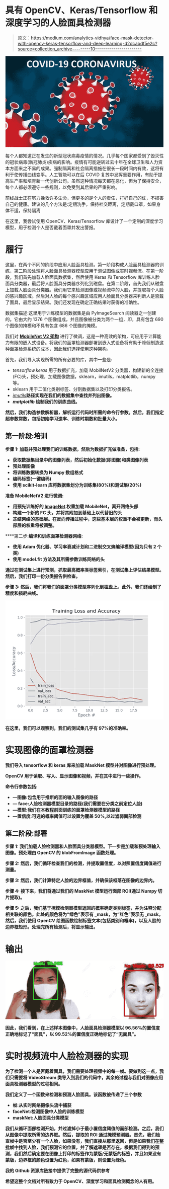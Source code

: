 # 具有 OpenCV、Keras/Tensorflow 和深度学习的人脸面具检测器

> 原文：<https://medium.com/analytics-vidhya/face-mask-detector-with-opencv-keras-tensorflow-and-deep-learning-d2dcabdf5e2c?source=collection_archive---------10----------------------->

![](img/d40eefe9fb1cb818d9bb22790050720a.png)

每个人都知道正在发生的新型冠状病毒疫情的情况。几乎每个国家都受到了毁灭性的冠状病毒(新冠肺炎)疾病的影响。疫情有可能逆转过去十年在全球卫生和人力资本方面来之不易的成果。强制隔离和社会隔离措施在很长一段时间内有效，这将有利于使传播曲线变平。人工智能可以在后 COVID 复苏中发挥重要作用，有助于提高生产率和培育新一代创新公司。虽然这种情况每天都在恶化，但为了保持安全，每个人都必须遵守一些规则，以免受到其后果的严重影响。

前线战士正在努力挽救许多生命，但更多的是个人的责任，打好自己的仗，不损害自己的健康。建议的几个方法是:定期洗手，保持社交距离，定期戴口罩，如果身体不适，保持隔离

在这里，我尝试使用 OpenCV、Keras/Tensorflow 库设计了一个定制的深度学习模型，用于检测个人是否戴着面罩并发出警报。

# 履行

这里，在两个不同的阶段中应用人脸面具检测。第一阶段构成人脸面具检测器的训练，第二阶段处理将人脸面具检测器模型应用于测试图像或实时视频流。在第一阶段，我们首先加载人脸面具数据集，然后使用 Keras 和 Tensorflow 库训练人脸面具分类器，最后将人脸面具分类器序列化到磁盘。在第二阶段，首先我们从磁盘上加载人脸面具分类器。我们用它来检测图像或视频流中的人脸，并提取每个人脸的感兴趣区域。然后对人脸的每个感兴趣区域应用人脸面具分类器来判断人是否戴了面具，最后显示结果。我们还发现在确定正确结果时获得的准确性。

数据集描述:这里用于训练模型的数据集是由 PyImageSearch 阅读器之一创建的。它由大约 1376 个图像组成，并且图像被分类为两个一组，即，具有包含 690 个图像的掩模和不具有包含 686 个图像的掩模。

我们对 [**MobileNet V2 架构**](https://arxiv.org/abs/1801.04381) 进行了微调，这是一种高效的架构，可应用于计算能力有限的嵌入式设备。将我们的面罩检测器部署到嵌入式设备将有助于降低制造这种面罩检测系统的成本，因此我们选择使用这种架构。

首先，我们导入实现所需的所有必要的库，其中一些是:

*   *tensorflow.keras* 用于数据扩充，加载 MobilNetV2 分类器，构建新的全连接(FC)头，预处理，加载图像数据，sklearn，imutils，matplotlib，numpy 等。
*   sklearn 用于二值化类别标签、分割数据集以及打印分类报告。
*   [*imutils*](https://github.com/jrosebr1/imutils/)**路径实现在我们的数据集中查找并列出图像。**
*   ***matplotlib* 绘制我们的训练曲线。**

**然后，我们构造参数解析器，解析运行代码时所需的命令行参数。然后，我们指定超参数常数，包括初始学习速率、训练时期数和批量大小。**

## ****第一阶段:培训****

****步骤 1:** 加载并预处理我们的训练数据，然后为数据扩充做准备，包括:**

*   **获取数据集目录中的图像列表，然后初始化数据(即图像)和类图像列表**
*   **预处理图像**
*   **将训练数据转换为 Numpy 数组格式**
*   **编码标签(一键编码)**
*   **使用 scikit-learn 库将数据集划分为训练集(80%)和测试集(20%)**

**准备 **MobileNetV2** 进行微调:**

*   **用预先训练好的 [**ImageNet**](http://www.image-net.org/) 权重加载 MobileNet，离开网络头部**
*   **构建一个新的 FC 头，并将其附加到基础上以代替旧的头**
*   **冻结网络的基础层。在反向传播过程中，这些基本层的权重不会被更新，而头部层的权重将被调整。**

****第二步:**编译和训练面罩检测器网络:**

*   **使用 Adam 优化器、学习率衰减计划和二进制交叉熵编译模型(因为只有 2 个类)**
*   **使用 model.fit 方法及其所需参数训练网络的头**

**通过在测试集上进行预测，抓取最高概率类标签索引，在测试集上评估结果模型。然后，我们打印一份分类报告供检查。**

****步骤 3:** 然后，我们将我们的面罩分类模型序列化到磁盘上。此外，我们还绘制了精度和损耗曲线。**

**![](img/285b702caa1e92834f831868ed6d9696.png)**

**在这里，我们可以观察到，我们的测试集几乎有 97%的准确率。**

# **实现图像的面罩检测器**

**我们导入 tensorflow 和 keras 库来加载 MaskNet 模型并对图像进行预处理。**

**OpenCV 用于读取、写入、显示图像和视频，并在其中进行一些操作。**

**命令行参数包括:**

*   **—图像:包含用于推断的面的输入图像的路径**
*   **— face:人脸检测器模型目录的路径(我们需要在分类之前定位人脸)**
*   **—模型:我们在本教程前面训练的面罩检测器模型的路径**
*   **—置信度:可选的概率阈值可以设置为覆盖 50%,以过滤弱面部检测**

## ****第二阶段:部署****

****步骤 1:** 我们加载人脸检测器和人脸面具分类器模型。下一步是加载和预处理输入图像。预处理由 **OpenCV 的 blobFromImage 函数处理。****

****步骤 2:** 然后，我们循环检查我们的检测，并提取置信度，以对照置信度阈值进行测量。**

****步骤 3:** 然后，我们计算特定人脸的边界框值，并确保该框落在图像的边界内。**

****步骤 4:** 接下来，我们将通过我们的 MaskNet 模型运行面部 ROI(通过 Numpy 切片提取)。**

****步骤 5:** 之后，我们基于掩模检测器模型返回的概率确定类别标签，并为注释分配相关联的颜色。此处的颜色将为“绿色”表示有 _mask，为“红色”表示无 _mask。然后，我们使用 OpenCV 绘图函数绘制标签文本(包括类别和概率)，以及人脸的边界框矩形。处理完所有检测后，将显示输出。**

# **输出**

**![](img/85813a71fba1d199e8e262a01c916e67.png)**

**因此，我们看到，在上述样本图像中，人脸面具检测器模型以 96.56%的置信度正确地标记了“面具”，以 99.52%的置信度正确地标记了“无面具”。**

# **实时视频流中人脸检测器的实现**

**为了检测一个人是否戴着面具，我们需要处理视频中的每一帧。要做到这一点，我们只需要将 VideoStream 类导入到我们的代码中，其余的过程与我们对图像应用面具检测器模型的过程相同。**

**我们定义了一个函数来检测和预测人脸面具。该函数被传递了三个参数**

*   **帧:从实时网络摄像头流中捕获**
*   **faceNet:检测图像中人脸的训练模型**
*   **maskNet:人脸面具分类模型**

**我们从循环面部检测开始，并过滤掉小于最小置信度阈值的面部检测。之后，我们从图像中提取所需的边界框。然后，提取的 ROI 通过掩模预测器。首先，我们检查帧中是否至少有一个人脸，如果没有，我们直接从那里返回，但是如果我们在整批帧中找到人脸，我们预测它的位置，并了解遮罩是否存在。根据我们得到的预测，我们然后确定要在图像上打印的标签作为蒙版/无蒙版的标签，并且如果没有蒙版，边界框的颜色设置为红色，如果有蒙版，则设置为绿色。**

**我的 Github 资源库链接[](https://github.com/ManaliSeth/Face-Mask-Detection)**中提供了完整的源代码供参考****

****希望这整个文档对所有致力于 OpenCV、深度学习和面具检测概念的人有用。****
